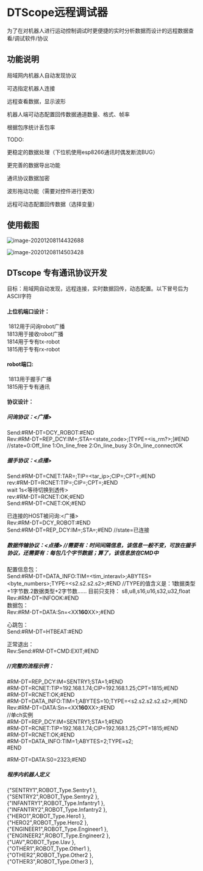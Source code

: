 # DTScope远程调试器

为了在对机器人进行运动控制调试时更便捷的实时分析数据而设计的远程数据查看/调试软件/协议

## 功能说明

局域网内机器人自动发现协议

可选指定机器人连接

远程查看数据，显示波形

机器人端可动态配置回传数据通道数量、格式、帧率

根据包序统计丢包率

TODO:

更稳定的数据处理（下位机使用esp8266通讯时偶发断流BUG）

更完善的数据导出功能

通讯协议数据加密

波形拖动功能（需要对控件进行更改）

远程可动态配置回传数据（选择变量）

## 使用截图

![image-20201208114432688](https://gitee.com/code-cat/ImageHosting/raw/master/images/20201208114435.png)

![image-20201208114503428](https://gitee.com/code-cat/ImageHosting/raw/master/images/20201208114506.png)



## DTscope 专有通讯协议开发

目标：局域网自动发现，远程连接，实时数据回传，动态配置。以下冒号后为ASCII字符

#### 上位机端口设计：

​	1812用于问询robot广播  
​	1813用于接收robot广播  
​	1814用于专有tx-robot  
​	1815用于专有rx-robot  

#### robot端口:	

​	1813用于握手广播  
​	1815用于专有通讯  

#### 协议设计：

##### 问询协议：<广播>

Send:#RM-DT=DCY_ROBOT:#END  
Rev:#RM-DT=REP_DCY:IM=<type>;STA=<state_code>;[TYPE=<is_rm?>;]#END	//state=0:Off_line  1:On_line_free  2:On_line_busy  3:On_line_connectOK

##### 握手协议：<点播>

Send:#RM-DT=CNET:TAR=<type>;TIP=<tar_ip>;CIP=<ip>;CPT=<port>;#END  
rev:#RM-DT=RCNET:TIP=<tip>;CIP=<ip>;CPT=<port>;#END  
wait 1s<等待切换到透传>  
rev:#RM-DT=RCNET:OK;#END  
Send:#RM-DT=CNET:OK;#END  

已连接的HOST被问询:<广播>  
Rev:#RM-DT=DCY_ROBOT:#END  
Send:#RM-DT=REP_DCY:IM=<type>;STA=<state>;#END	//state=已连接  

##### 数据传输协议：<点播>	//需要有：时间间隔信息，该信息一般不变，可放在握手协议，还需要有：每包几个字节数据；算了，该信息放在CMD中

配置信息包：  
Send:#RM-DT=DATA_INFO:TIM=<tim_interavl>;ABYTES=<byte_numbers>;TYPE=<s2.s2.s2.s2>;#END	//TYPE的值含义是：1数据类型+1字节数.2数据类型+2字节数……	目前只支持：  s8,u8,s16,u16,s32,u32,float  
Rev:#RM-DT=INFOOK:#END  
数据包：  
Rev:#RM-DT=DATA:Sn=<XX****160****XX>;#END  

心跳包：  
Send:#RM-DT=HTBEAT:#END  

正常退出：  
Rev:Send:#RM-DT=CMD:EXIT;#END  

##### //完整的流程示例：

#RM-DT=REP_DCY:IM=SENTRY1;STA=1;#END  
#RM-DT=RCNET:TIP=192.168.1.74;CIP=192.168.1.25;CPT=1815;#END  
#RM-DT=RCNET:OK;#END  
#RM-DT=DATA_INFO:TIM=1;ABYTES=10;TYPE=<s2.s2.s2.s2.s2>;#END  
Rev:#RM-DT=DATA:Sn=<XX****160****XX>;#END  
//单ch实例  
#RM-DT=REP_DCY:IM=SENTRY1;STA=1;#END  
#RM-DT=RCNET:TIP=192.168.1.74;CIP=192.168.1.25;CPT=1815;#END  
#RM-DT=RCNET:OK;#END  
#RM-DT=DATA_INFO:TIM=1;ABYTES=2;TYPE=s2;  
#END  

#RM-DT=DATA:S0=2323;#END

##### 程序内机器人定义

{"SENTRY1",ROBOT_Type.Sentry1 },  
{"SENTRY2",ROBOT_Type.Sentry2 },  
{"INFANTRY1",ROBOT_Type.Infantry1 },  
{"INFANTRY2",ROBOT_Type.Infantry2 },  
{"HERO1",ROBOT_Type.Hero1 },  
{"HERO2",ROBOT_Type.Hero2 },  
{"ENGINEER1",ROBOT_Type.Engineer1 },  
{"ENGINEER2",ROBOT_Type.Engineer2 },  
{"UAV",ROBOT_Type.Uav },  
{"OTHER1",ROBOT_Type.Other1 },  
{"OTHER2",ROBOT_Type.Other2 },  
{"OTHER3",ROBOT_Type.Other3 },  
